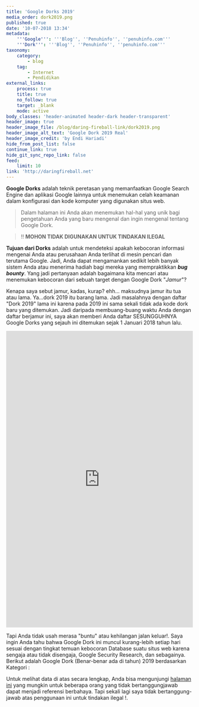 ```yaml
---
title: 'Google Dorks 2019'
media_order: dork2019.png
published: true
date: '10-07-2018 13:34'
metadata:
    '''Google''': '''Blog'', ''Penuhinfo'', ''penuhinfo.com'''
    '''Dork''': '''Blog'', ''Penuhinfo'', ''penuhinfo.com'''
taxonomy:
    category:
        - blog
    tag:
        - Internet
        - Pendidikan
external_links:
    process: true
    title: true
    no_follow: true
    target: _blank
    mode: active
body_classes: 'header-animated header-dark header-transparent'
header_image: true
header_image_file: /blog/daring-fireball-link/dork2019.png
header_image_alt_text: 'Google Dork 2019 Real'
header_image_credit: 'by Endi Hariadi'
hide_from_post_list: false
continue_link: true
hide_git_sync_repo_link: false
feed:
    limit: 10
link: 'http://daringfireball.net'
---
```


**Google Dorks**  adalah teknik peretasan yang memanfaatkan Google Search Engine dan aplikasi Google lainnya untuk menemukan celah keamanan dalam konfigurasi dan kode komputer yang digunakan situs web.

> Dalam halaman ini Anda akan menemukan hal-hal yang unik bagi pengetahuan Anda yang baru mengenal dan ingin mengenal tentang Google Dork.

> !! **MOHON TIDAK DIGUNAKAN  UNTUK TINDAKAN ILEGAL**

**Tujuan dari Dorks** adalah untuk mendeteksi apakah kebocoran informasi mengenai Anda atau perusahaan Anda terlihat di mesin pencari dan terutama Google. Jadi, Anda dapat mengamankan sedikit lebih banyak sistem Anda atau menerima hadiah bagi mereka yang mempraktikkan _**bug bounty**_. Yang jadi pertanyaan adalah bagaimana kita mencari atau menemukan kebocoran dari sebuah target dengan Google Dork "_Jamur_"?

Kenapa saya sebut jamur, kadas, kurap? ehh... maksudnya jamur itu tua atau lama. Ya...dork 2019 itu barang lama. Jadi masalahnya dengan daftar "Dork 2019" lama ini karena pada 2019 ini sama sekali tidak ada kode dork baru yang ditemukan. Jadi daripada membuang-buang waktu Anda dengan daftar berjamur ini, saya akan memberi Anda daftar SESUNGGUHNYA Google Dorks yang sejauh ini ditemukan sejak 1 Januari 2018 tahun lalu.

<iframe width="100%" height="800" src="https://jsfiddle.net/EndiHariadi2/gxojLy45/3/embedded/result/" allowfullscreen="allowfullscreen" allowpaymentrequest frameborder="0"></iframe>

Tapi Anda tidak usah merasa "buntu" atau kehilangan jalan keluar!. Saya ingin Anda tahu bahwa Google Dork ini muncul kurang-lebih setiap hari sesuai dengan tingkat temuan kebocoran Database suatu situs web karena sengaja atau tidak disengaja, Google Security Research, dan sebagainya. Berikut adalah Google Dork (Benar-benar ada di tahun) 2019 berdasarkan Kategori :

<script async src="//jsfiddle.net/EndiHariadi2/fs8trw5o/embed/result/dark/"></script>

Untuk melihat data di atas secara lengkap, Anda bisa mengunjungi [halaman ini](https://www.exploit-db.com/google-hacking-database) yang mungkin untuk beberapa orang yang tidak bertanggungjawab dapat menjadi referensi berbahaya. Tapi sekali lagi saya tidak bertanggung-jawab atas penggunaan ini untuk tindakan ilegal !.  